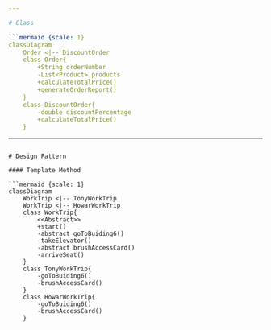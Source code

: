 ```yaml
---

# Class

```mermaid {scale: 1}
classDiagram
    Order <|-- DiscountOrder
    class Order{
        +String orderNumber
		-List<Product> products
        +calculateTotalPrice()
        +generateOrderReport()
    }
    class DiscountOrder{
		-double discountPercentage
        +calculateTotalPrice()
    }
```

<!--
1. DiscountOrder 继承Order class，并且只它只需要定义discountPercentage和calculateTotalPrice 方法就可以了。
-->

---
```

# Design Pattern

#### Template Method

```mermaid {scale: 1}
classDiagram
    WorkTrip <|-- TonyWorkTrip
    WorkTrip <|-- HowarWorkTrip
    class WorkTrip{
        <<Abstract>>
        +start()
        -abstract goToBuiding6()
        -takeElevator()
        -abstract brushAccessCard()
        -arriveSeat()
    }
    class TonyWorkTrip{
        -goToBuiding6()
        -brushAccessCard()
    }
    class HowarWorkTrip{
        -goToBuiding6()
        -brushAccessCard()
    }
```

<!--
1. 关于设计模式，这里介绍两种设计模式来减少重复代码。
2. 第一种就是大家特别熟悉的模式，模板方法。 做BDI的小伙伴会非常熟悉这种方式，因为BDI代码大量的使用这种方式。
3. 举了一个通俗易懂的例子，我们每天来上班，都需要经历四步走， 到达6号楼，乘坐电梯，刷卡进门，到达座位。
4. 正常我们编写代码的时候，肯定是每个class都要重复的去定义这些方法。 但是，采用模板方法，我们将主体流程都定义在一个抽象类中，我们看到有一个public的start 方法用于启动这个流程，其他每个步骤都是私有的方法，这里goToBuiding6()和brushAccessCard()被定义成抽象方法，期望是由子类来具体实现而且是必须实现的，因为每个人到达6号楼的方法是不一样的，Tony坐车来， Howar步行来，有得人坐地铁来，他们刷门禁卡输入的密码也是不一样的， 所以这些具体的行为都应该在具体的子类中定义，这样外面只需要调用start方法就可以启动整个流程。
-->